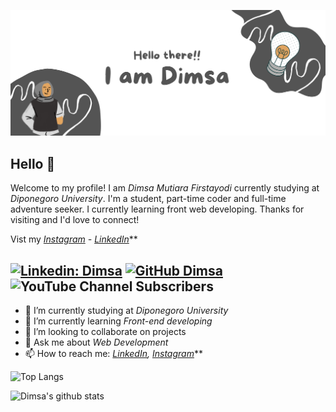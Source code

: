 ![Image](https://github.com/dimsaamf/dimsaamf/blob/main/Dimsa.png)

## Hello 👋

Welcome to my profile! I am *Dimsa Mutiara Firstayodi* currently studying at *Diponegoro University*. I'm a student, part-time coder and full-time adventure seeker. I currently learning front web developing. Thanks for visiting and I'd love to connect!

Vist my *[Instagram](https://www.instagram.com/dimsaamf/) - [LinkedIn](https://www.linkedin.com/in/dimsa-mutiara-firstayodi-4a3321207/)***

[![Linkedin: Dimsa](https://img.shields.io/badge/-Dimsa-blue?style=flat-square&logo=Linkedin&logoColor=white&link=https://www.linkedin.com/in/dimsa-mutiara-firstayodi-4a3321207/)](https://www.linkedin.com/in/dimsa-mutiara-firstayodi-4a3321207/)
[![GitHub Dimsa](https://img.shields.io/github/followers/dimsaamf?label=follow&style=social)](https://github.com/dimsaamf)
![YouTube Channel Subscribers](https://img.shields.io/youtube/channel/subscribers/UCZqgPrXj18WI_m_5V9J4gXg?style=social)
---

- 🔭 I’m currently studying at *Diponegoro University*
- 🌱 I’m currently learning *Front-end developing*
- 👯 I’m looking to collaborate on projects
- 💬 Ask me about *Web Development*
- 📫 How to reach me:
  *[LinkedIn](https://www.linkedin.com/in/dimsa-mutiara-firstayodi-4a3321207/), [Instagram](https://www.instagram.com/dimsaamf/)***

![Top Langs](https://github-readme-stats.vercel.app/api/top-langs/?username=dimsaamf&layout=compact&theme=dark&hide_border=true)

![Dimsa's github stats](https://github-readme-stats.vercel.app/api?username=dimsaamf&show_icons=true&hide_border=true&theme=dark)
